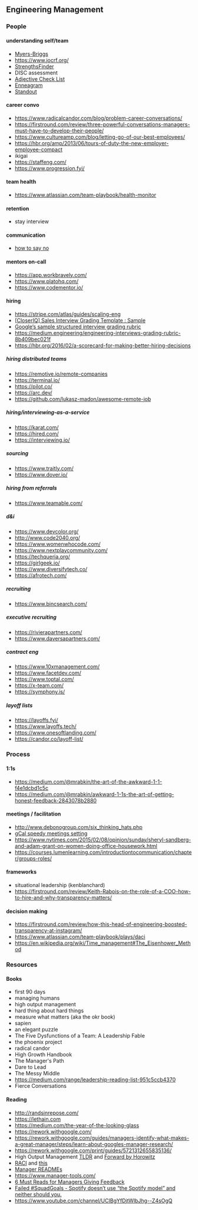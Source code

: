 ## Engineering Management

### People

#### understanding self/team
- [Myers-Briggs](https://en.wikipedia.org/wiki/Myers%E2%80%93Briggs_Type_Indicator)
- https://www.jocrf.org/
- [StrengthsFinder](https://www.amazon.com/StrengthsFinder-2-0-Tom-Rath/dp/159562015X)
- DISC assessment
- [Adjective Check List](https://en.wikipedia.org/wiki/Adjective_Check_List)
- [Enneagram](https://www.integrative9.com/)
- [Standout](https://www.tmbc.com/standout-2-0-assessment/)

#### career convo
- https://www.radicalcandor.com/blog/problem-career-conversations/
- https://firstround.com/review/three-powerful-conversations-managers-must-have-to-develop-their-people/
- https://www.cultureamp.com/blog/letting-go-of-our-best-employees/
- https://hbr.org/amp/2013/06/tours-of-duty-the-new-employer-employee-compact
- ikigai
- https://staffeng.com/
- https://www.progression.fyi/

#### team health
- https://www.atlassian.com/team-playbook/health-monitor

#### retention
- stay interview

#### communication
- [how to say no](https://www.starterstory.com/how-to-say-no)

#### mentors on-call
- https://app.workbravely.com/
- https://www.platohq.com/
- https://www.codementor.io/

#### hiring
- https://stripe.com/atlas/guides/scaling-eng
- [[CloserIQ] Sales Interview Grading Template : Sample](https://docs.google.com/document/d/1iPw2p90HbEciKpt84JSVwefFnYtkN_W3X9SVV6FtvCg/edit)
- [Google’s sample structured interview grading rubric](https://docs.google.com/spreadsheets/d/17U5XuQgM1v52niQU-LBrk2j4qaQhcnziuUBCYTA2fMo/pubhtml)
- https://medium.engineering/engineering-interviews-grading-rubric-8b409bec021f
- https://hbr.org/2016/02/a-scorecard-for-making-better-hiring-decisions

##### hiring distributed teams
- https://remotive.io/remote-companies
- https://terminal.io/
- https://pilot.co/
- https://arc.dev/
- https://github.com/lukasz-madon/awesome-remote-job

##### hiring/interviewing-as-a-service
- https://karat.com/
- https://hired.com/
- https://interviewing.io/

##### sourcing
- https://www.traitly.com/
- https://www.dover.io/

##### hiring from referrals
- https://www.teamable.com/

##### d&i
- https://www.devcolor.org/
- http://www.code2040.org/
- https://www.womenwhocode.com/
- https://www.nextplaycommunity.com/
- https://techqueria.org/
- https://girlgeek.io/
- https://www.diversifytech.co/
- https://afrotech.com/

##### recruiting
- https://www.bincsearch.com/

##### executive recruiting
- https://rivierapartners.com/
- https://www.daversapartners.com/

##### contract eng
- https://www.10xmanagement.com/
- https://www.facetdev.com/
- https://www.toptal.com/
- https://x-team.com/
- https://symphony.is/

##### layoff lists
- https://layoffs.fyi/
- https://www.layoffs.tech/
- https://www.onesoftlanding.com/
- https://candor.co/layoff-list/


### Process

#### 1:1s
- https://medium.com/@mrabkin/the-art-of-the-awkward-1-1-f4e1dcbd1c5c
- https://medium.com/@mrabkin/awkward-1-1s-the-art-of-getting-honest-feedback-2843078b2880

#### meetings / facilitation
- http://www.debonogroup.com/six_thinking_hats.php
- [gCal speedy meetings setting](https://www.bettercloud.com/monitor/the-academy/efficient-effective-meetings-google-calendar/)
- https://www.nytimes.com/2015/02/08/opinion/sunday/sheryl-sandberg-and-adam-grant-on-women-doing-office-housework.html
- https://courses.lumenlearning.com/introductiontocommunication/chapter/groups-roles/

#### frameworks
- situational leadership (kenblanchard)
- https://firstround.com/review/Keith-Rabois-on-the-role-of-a-COO-how-to-hire-and-why-transparency-matters/

#### decision making
- https://firstround.com/review/how-this-head-of-engineering-boosted-transparency-at-instagram/
- https://www.atlassian.com/team-playbook/plays/daci
- https://en.wikipedia.org/wiki/Time_management#The_Eisenhower_Method


### Resources

#### Books
- first 90 days
- managing humans
- high output management
- hard thing about hard things
- measure what matters (aka the okr book)
- sapien
- an elegant puzzle
- The Five Dysfunctions of a Team: A Leadership Fable
- the phoenix project
- radical candor
- High Growth Handbook
- The Manager's Path
- Dare to Lead
- The Messy Middle
- https://medium.com/range/leadership-reading-list-951c5ccb4370
- Fierce Conversations

#### Reading
- http://randsinrepose.com/
- https://lethain.com
- https://medium.com/the-year-of-the-looking-glass
- https://rework.withgoogle.com/
- https://rework.withgoogle.com/guides/managers-identify-what-makes-a-great-manager/steps/learn-about-googles-manager-research/
- https://rework.withgoogle.com/print/guides/5721312655835136/
- High Output Management [TLDR](https://medium.com/@iantien/top-takeaways-from-andy-grove-s-high-output-management-2e0ecfb1ea63) and [Forward by Horowitz](https://a16z.com/2015/11/13/high-output-management/)
- [RACI](http://firstround.com/review/how-this-head-of-engineering-boosted-transparency-at-instagram/) and [this](https://en.wikipedia.org/wiki/Responsibility_assignment_matrix)
- [Manager READMEs](https://hackernoon.com/12-manager-readmes-from-silicon-valleys-top-tech-companies-26588a660afe)
- https://www.manager-tools.com/
- [6 Must Reads for Managers Giving Feedback](http://firstround.com/review/our-6-must-reads-for-managers-to-give-feedback-that-helps-people-grow/)
- [Failed #SquadGoals - Spotify doesn’t use “the Spotify model” and neither should you.](https://www.jeremiahlee.com/posts/failed-squad-goals/)
- https://www.youtube.com/channel/UCIBgYfDjtWlbJhg--Z4sOgQ
